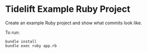 # Tidelift Example Ruby Project

Create an example Ruby project and show what commits look like.

To run:

```
bundle install
bundle exec ruby app.rb
```
